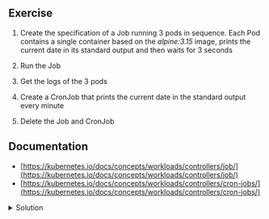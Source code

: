 ## Exercise

1. Create the specification of a Job running 3 pods in sequence. Each Pod contains a single container based on the *alpine:3.15* image, prints the current date in its standard output and then waits for 3 seconds

2. Run the Job

3. Get the logs of the 3 pods

4. Create a CronJob that prints the current date in the standard output every minute

5. Delete the Job and CronJob

## Documentation

- [https://kubernetes.io/docs/concepts/workloads/controllers/job/](https://kubernetes.io/docs/concepts/workloads/controllers/job/)
- [https://kubernetes.io/docs/concepts/workloads/controllers/cron-jobs/](https://kubernetes.io/docs/concepts/workloads/controllers/cron-jobs/)

<details>
  <summary markdown="span">Solution</summary>

1. Create a Job running 3 pods in sequence. Each Pod contains a single container based on the *alpine:3.15* image, prints the current date in its standard output and then waits for 3 seconds

```
k create job my-job --image=alpine:3.15 --dry-run=client -o yaml -- /bin/sh -c "date && sleep 3" > job.yaml
```

Then modify the specification to specify 3 pods must run in sequence

```
apiVersion: batch/v1
kind: Job
metadata:
  name: my-job
spec: 
  parallelism: 1
  completions: 3
  template:
    spec:
      containers:
      - command:
        - /bin/sh
        - -c
        - date && sleep 3
        image: alpine:3.15
        name: my-job
      restartPolicy: Never
```

2. Run the Job

```
k apply -f job.yaml
```

3. Get the logs of the 3 pods

The name of the job is auto set as the value of the pods' *job-name* label:

```
k logs -l job-name=my-job
```

4. Create a CronJob that prints the current date in the standard output every minute

```
k create cronjob my-cronjob --image=alpine:3.15 --schedule="* * * * *" -- date
```

5. Delete the Job and CronJob

```
k delete job my-job
k delete cj my-cronjob
```

</details>

